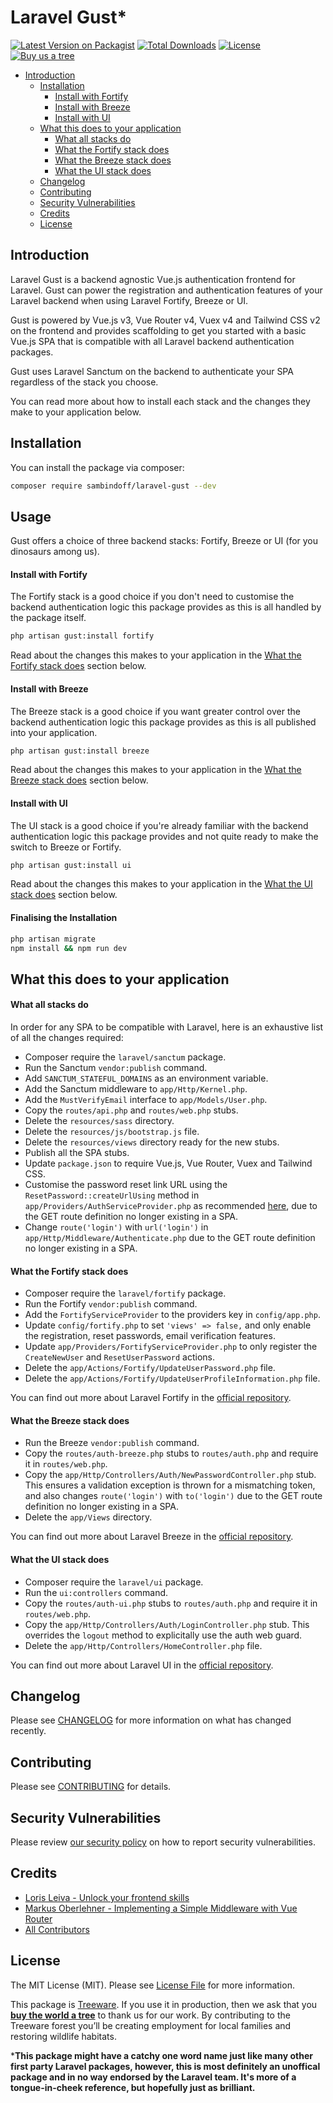 # Laravel Gust*

[![Latest Version on Packagist](https://img.shields.io/packagist/v/sambindoff/laravel-gust)](https://packagist.org/packages/sambindoff/laravel-gust)
[![Total Downloads](https://img.shields.io/packagist/dt/sambindoff/laravel-gust)](https://packagist.org/packages/sambindoff/laravel-gust)
[![License](https://img.shields.io/packagist/l/sambindoff/laravel-gust)](https://packagist.org/packages/sambindoff/laravel-gust)
[![Buy us a tree](https://img.shields.io/badge/Treeware-%F0%9F%8C%B3-lightgreen)](https://plant.treeware.earth/sambindoff/laravel-gust)

- [Introduction](#introduction)
    - [Installation](#installation)
        - [Install with Fortify](#install-with-fortify)
        - [Install with Breeze](#install-with-breeze)
        - [Install with UI](#install-with-ui)
    - [What this does to your application](#what-this-does-to-your-application)
        - [What all stacks do](#what-all-stacks-do)
        - [What the Fortify stack does](#what-the-fortify-stack-does)
        - [What the Breeze stack does](#what-the-breeze-stack-does)
        - [What the UI stack does](#what-the-ui-stack-does)
    - [Changelog](#changelog)
    - [Contributing](#contributing)
    - [Security Vulnerabilities](#security-vulnerabilities)
    - [Credits](#credits)
    - [License](#license)

## Introduction

Laravel Gust is a backend agnostic Vue.js authentication frontend for Laravel. Gust can power the registration and authentication features of your Laravel backend when using Laravel Fortify, Breeze or UI.

Gust is powered by Vue.js v3, Vue Router v4, Vuex v4 and Tailwind CSS v2 on the frontend and provides scaffolding to get you started with a basic Vue.js SPA that is compatible with all Laravel backend authentication packages.

Gust uses Laravel Sanctum on the backend to authenticate your SPA regardless of the stack you choose.

You can read more about how to install each stack and the changes they make to your application below.

## Installation

You can install the package via composer:

```bash
composer require sambindoff/laravel-gust --dev
```

## Usage

Gust offers a choice of three backend stacks: Fortify, Breeze or UI (for you dinosaurs among us).

#### Install with Fortify

The Fortify stack is a good choice if you don't need to customise the backend authentication logic this package provides as this is all handled by the package itself.

``` bash
php artisan gust:install fortify
```

Read about the changes this makes to your application in the [What the Fortify stack does](#what-the-fortify-stack-does) section below.

#### Install with Breeze

The Breeze stack is a good choice if you want greater control over the backend authentication logic this package provides as this is all published into your application.

``` bash
php artisan gust:install breeze
```

Read about the changes this makes to your application in the [What the Breeze stack does](#what-the-breeze-stack-does) section below.

#### Install with UI

The UI stack is a good choice if you're already familiar with the backend authentication logic this package provides and not quite ready to make the switch to Breeze or Fortify.

``` bash
php artisan gust:install ui
```

Read about the changes this makes to your application in the [What the UI stack does](#what-the-ui-stack-does) section below.

#### Finalising the Installation

``` bash
php artisan migrate
npm install && npm run dev
```

## What this does to your application

#### What all stacks do

In order for any SPA to be compatible with Laravel, here is an exhaustive list of all the changes required:

- Composer require the `laravel/sanctum` package.
- Run the Sanctum `vendor:publish` command.
- Add `SANCTUM_STATEFUL_DOMAINS` as an environment variable.
- Add the Sanctum middleware to `app/Http/Kernel.php`.
- Add the `MustVerifyEmail` interface to `app/Models/User.php`.
- Copy the `routes/api.php` and `routes/web.php` stubs.
- Delete the `resources/sass` directory.
- Delete the `resources/js/bootstrap.js` file.
- Delete the `resources/views` directory ready for the new stubs.
- Publish all the SPA stubs.
- Update `package.json` to require Vue.js, Vue Router, Vuex and Tailwind CSS.
- Customise the password reset link URL using the `ResetPassword::createUrlUsing` method in `app/Providers/AuthServiceProvider.php` as recommended [here](https://laravel.com/docs/master/passwords#reset-link-customization), due to the GET route definition no longer existing in a SPA.
- Change `route('login')` with `url('login')` in `app/Http/Middleware/Authenticate.php` due to the GET route definition no longer existing in a SPA.

#### What the Fortify stack does
- Composer require the `laravel/fortify` package.
- Run the Fortify `vendor:publish` command.
- Add the `FortifyServiceProvider` to the providers key in `config/app.php`.
- Update `config/fortify.php` to set `'views' => false,` and only enable the registration, reset passwords, email verification features.
- Update `app/Providers/FortifyServiceProvider.php` to only register the `CreateNewUser` and `ResetUserPassword` actions.
- Delete the `app/Actions/Fortify/UpdateUserPassword.php` file.
- Delete the `app/Actions/Fortify/UpdateUserProfileInformation.php` file.

You can find out more about Laravel Fortify in the [official repository](https://github.com/laravel/fortify).

#### What the Breeze stack does
- Run the Breeze `vendor:publish` command.
- Copy the `routes/auth-breeze.php` stubs to `routes/auth.php` and require it in `routes/web.php`.
- Copy the `app/Http/Controllers/Auth/NewPasswordController.php` stub. This ensures a validation exception is thrown for a mismatching token, and also changes `route('login')` with `to('login')` due to the GET route definition no longer existing in a SPA.
- Delete the `app/Views` directory.

You can find out more about Laravel Breeze in the [official repository](https://github.com/laravel/breeze).

#### What the UI stack does
- Composer require the `laravel/ui` package.
- Run the `ui:controllers` command.
- Copy the `routes/auth-ui.php` stubs to `routes/auth.php` and require it in `routes/web.php`.
- Copy the `app/Http/Controllers/Auth/LoginController.php` stub. This overrides the `logout` method to explicitally use the auth web guard.
- Delete the `app/Http/Controllers/HomeController.php` file.

You can find out more about Laravel UI in the [official repository](https://github.com/laravel/ui).

## Changelog

Please see [CHANGELOG](CHANGELOG.md) for more information on what has changed recently.

## Contributing

Please see [CONTRIBUTING](.github/CONTRIBUTING.md) for details.

## Security Vulnerabilities

Please review [our security policy](../../security/policy) on how to report security vulnerabilities.

## Credits

- [Loris Leiva - Unlock your frontend skills](https://lorisleiva.com/unlock-your-frontend-skills/)
- [Markus Oberlehner - Implementing a Simple Middleware with Vue Router](https://markus.oberlehner.net/blog/implementing-a-simple-middleware-with-vue-router/)
- [All Contributors](../../contributors)

## License

The MIT License (MIT). Please see [License File](LICENSE.md) for more information.

This package is [Treeware](https://treeware.earth). If you use it in production, then we ask that you [**buy the world a tree**](https://plant.treeware.earth/sambindoff/laravel-gust) to thank us for our work. By contributing to the Treeware forest you’ll be creating employment for local families and restoring wildlife habitats.

***This package might have a catchy one word name just like many other first party Laravel packages, however, this is most definitely an unoffical package and in no way endorsed by the Laravel team. It's more of a tongue-in-cheek reference, but hopefully just as brilliant.**
